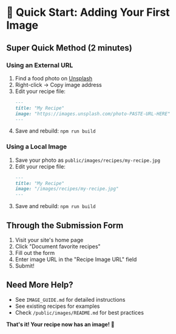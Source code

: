 # 🚀 Quick Start: Adding Your First Image

## Super Quick Method (2 minutes)

### Using an External URL
1. Find a food photo on [Unsplash](https://unsplash.com)
2. Right-click → Copy image address
3. Edit your recipe file:
   ```markdown
   ---
   title: "My Recipe"
   image: "https://images.unsplash.com/photo-PASTE-URL-HERE"
   ---
   ```
4. Save and rebuild: `npm run build`

### Using a Local Image
1. Save your photo as `public/images/recipes/my-recipe.jpg`
2. Edit your recipe file:
   ```markdown
   ---
   title: "My Recipe"
   image: "/images/recipes/my-recipe.jpg"
   ---
   ```
3. Save and rebuild: `npm run build`

## Through the Submission Form
1. Visit your site's home page
2. Click "Document favorite recipes"
3. Fill out the form
4. Enter image URL in the "Recipe Image URL" field
5. Submit!

## Need More Help?
- See `IMAGE_GUIDE.md` for detailed instructions
- See existing recipes for examples
- Check `/public/images/README.md` for best practices

**That's it! Your recipe now has an image! 📸**
